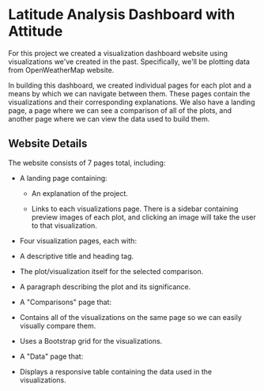 # Latitude Analysis Dashboard with Attitude


For this project we created a visualization dashboard website using visualizations we've created in the past. Specifically, we'll be plotting data from OpenWeatherMap website.


In building this dashboard, we created individual pages for each plot and a means by which we can navigate between them. These pages contain the visualizations and their corresponding explanations. We also have a landing page, a page where we can see a comparison of all of the plots, and another page where we can view the data used to build them.

## Website Details


The website consists of 7 pages total, including:

* A landing page containing:

  * An explanation of the project.
  
  * Links to each visualizations page. There is a sidebar containing preview images of each plot, and clicking an image will take the user to that visualization.


* Four visualization pages, each with:

 * A descriptive title and heading tag.
 
 * The plot/visualization itself for the selected comparison.
 
 * A paragraph describing the plot and its significance.


* A "Comparisons" page that:

 * Contains all of the visualizations on the same page so we can easily visually compare them.
 * Uses a Bootstrap grid for the visualizations.


* A "Data" page that:

 * Displays a responsive table containing the data used in the visualizations.









